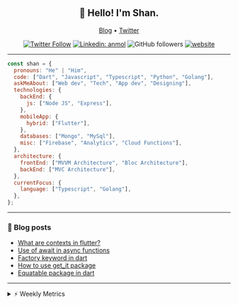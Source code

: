 <h2 align="center">👋 Hello! I'm Shan.</h2>
<p align="center">
  <a href="https://medium.com/feed/@shan-shaji">Blog</a> •
  <a href="https://twitter.com/intent/follow?screen_name=shan__shaji">Twitter</a>
</p>

<p align="center"><a href="https://twitter.com/intent/follow?screen_name=shan__shaji"><img src="https://img.shields.io/twitter/follow/shan__shaji?style=flat" alt="Twitter Follow"></a>
<a href="https://www.linkedin.com/in/shan-shaji/"><img src="https://img.shields.io/badge/shan-shaji?style=flat-square&amp;logo=Linkedin&amp;logoColor=white&amp;link=https://www.linkedin.com/in/shan-shaji/" alt="Linkedin: anmol"></a>
<img src="https://img.shields.io/github/followers/shan-shaji?label=Follow&amp;style=social" alt="GitHub followers">
<a href="http://shan-shaji.github.io/"><img src="https://img.shields.io/badge/Website-46a2f1.svg?&amp;style=flat-square&amp;logo=Google-Chrome&amp;logoColor=white&amp;link=http://shan-shaji.github.io/" alt="website"></a></p>

<hr>

```javascript
const shan = {
  pronouns: "He" | "Him",
  code: ["Dart", "Javascript", "Typescript", "Python", "Golang"],
  askMeAbout: ["Web dev", "Tech", "App dev", "Designing"],
  technologies: {
    backEnd: {
      js: ["Node JS", "Express"],
    },
    mobileApp: {
      hybrid: ["Flutter"],
    },
    databases: ["Mongo", "MySql"],
    misc: ["Firebase", "Analytics", "Cloud Functions"],
  },
  architecture: {
    frontEnd: ["MVVM Architecture", "Bloc Architecture"],
    backEnd: ["MVC Architecture"],
  },
  currentFocus: {
    language: ["Typescript", "Golang"],
  },
};
```

<hr>

<!-- I love connecting with different people</b> so if you want to say <b>hi, I'll be happy to meet you more!</b> 😊</em> -->

### 📕 Blog posts

<!-- BLOG-POST-LIST:START -->
- [What are contexts in flutter?](https://shan-shaji.medium.com/what-are-contexts-in-flutter-4b3a9a91492?source=rss-c347e1729e75------2)
- [Use of await in async functions](https://shan-shaji.medium.com/use-of-await-in-async-functions-5c6b084b24b6?source=rss-c347e1729e75------2)
- [Factory keyword in dart](https://shan-shaji.medium.com/factory-keyword-in-dart-b4235d83c2b8?source=rss-c347e1729e75------2)
- [How to use get_it package](https://shan-shaji.medium.com/how-to-use-get-it-package-e3d63f7c9290?source=rss-c347e1729e75------2)
- [Equatable package in dart](https://shan-shaji.medium.com/equatable-package-in-dart-6cf6c71ec843?source=rss-c347e1729e75------2)
<!-- BLOG-POST-LIST:END -->

<hr>
<details>
    <summary>⚡ Weekly Metrics</summary>
    <p>
    
<!--START_SECTION:waka-->
![Code Time](http://img.shields.io/badge/Code%20Time-1%2C696%20hrs%2014%20mins-blue)

![Profile Views](http://img.shields.io/badge/Profile%20Views-49-blue)

**🐱 My GitHub Data** 

> 🏆 119 Contributions in the Year 2023
 > 
> 📦 479.2 kB Used in GitHub's Storage 
 > 
> 💼 Opted to Hire
 > 
> 📜 123 Public Repositories 
 > 
> 🔑 14 Private Repositories  
 > 
**I'm a Night 🦉** 

```text
🌞 Morning       60 commits       ██░░░░░░░░░░░░░░░░░░░░░░░   07.71 % 
🌆 Daytime      224 commits       ███████░░░░░░░░░░░░░░░░░░   28.79 % 
🌃 Evening      320 commits       ██████████░░░░░░░░░░░░░░░   41.13 % 
🌙 Night        174 commits       █████░░░░░░░░░░░░░░░░░░░░   22.37 % 

```
📅 **I'm Most Productive on Sunday** 

```text
Monday          83 commits       ██░░░░░░░░░░░░░░░░░░░░░░░   10.67 % 
Tuesday        128 commits       ████░░░░░░░░░░░░░░░░░░░░░   16.45 % 
Wednesday      117 commits       ███░░░░░░░░░░░░░░░░░░░░░░   15.04 % 
Thursday        82 commits       ██░░░░░░░░░░░░░░░░░░░░░░░   10.54 % 
Friday         111 commits       ███░░░░░░░░░░░░░░░░░░░░░░   14.27 % 
Saturday       113 commits       ███░░░░░░░░░░░░░░░░░░░░░░   14.52 % 
Sunday         144 commits       ████░░░░░░░░░░░░░░░░░░░░░   18.51 % 

```


📊 **This Week I Spent My Time On** 

```text
⌚︎ Time Zone: Asia/Kolkata

💬 Programming Languages: 
Dart                     38 mins             █████████░░░░░░░░░░░░░░░░   35.75 % 
Markdown                 27 mins             ██████░░░░░░░░░░░░░░░░░░░   25.85 % 
YAML                     18 mins             ████░░░░░░░░░░░░░░░░░░░░░   16.76 % 
JSON                     16 mins             ███░░░░░░░░░░░░░░░░░░░░░░   14.98 % 
JavaScript               5 mins              █░░░░░░░░░░░░░░░░░░░░░░░░   05.33 % 

🔥 Editors: 
VS Code                  54 mins             ████████████░░░░░░░░░░░░░   50.65 % 
Android Studio           53 mins             ████████████░░░░░░░░░░░░░   49.35 % 

🐱‍💻 Projects: 
turbo-flutter            53 mins             ████████████░░░░░░░░░░░░░   49.35 % 
Shan-Shaji               27 mins             ██████░░░░░░░░░░░░░░░░░░░   25.61 % 
chatgpt-mac              23 mins             █████░░░░░░░░░░░░░░░░░░░░   21.56 % 
amplify_trips_planner    3 mins              ░░░░░░░░░░░░░░░░░░░░░░░░░   03.16 % 
athul                    0 secs              ░░░░░░░░░░░░░░░░░░░░░░░░░   00.33 % 

💻 Operating System: 
Windows                  53 mins             ████████████░░░░░░░░░░░░░   49.35 % 
Mac                      33 mins             ███████░░░░░░░░░░░░░░░░░░   30.51 % 
Linux                    21 mins             █████░░░░░░░░░░░░░░░░░░░░   20.14 % 

```

**I Mostly Code in Dart** 

```text
Dart                     37 repos            ██████████░░░░░░░░░░░░░░░   41.57 % 
HTML                     17 repos            ████░░░░░░░░░░░░░░░░░░░░░   19.10 % 
JavaScript               15 repos            ████░░░░░░░░░░░░░░░░░░░░░   16.85 % 
CSS                      8 repos             ██░░░░░░░░░░░░░░░░░░░░░░░   08.99 % 
Python                   3 repos             ░░░░░░░░░░░░░░░░░░░░░░░░░   03.37 % 

```



 Last Updated on 12/02/2023 18:38:42 UTC
<!--END_SECTION:waka-->

</p>
 </details>
